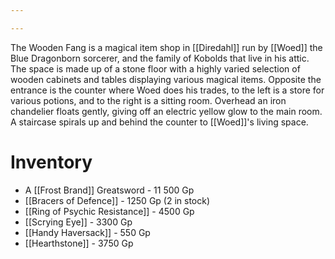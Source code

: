 ```yaml
---

---
```

The Wooden Fang is a magical item shop in [[Diredahl]] run by [[Woed]] the Blue Dragonborn sorcerer, and the family of Kobolds that live in his attic. The space is made up of a stone floor with a highly varied selection of wooden cabinets and tables displaying various magical items. Opposite the entrance is the counter where Woed does his trades, to the left is a store for various potions, and to the right is a sitting room. Overhead an iron chandelier floats gently, giving off an electric yellow glow to the main room. A staircase spirals up and behind the counter to [[Woed]]'s living space.
# Inventory
- A [[Frost Brand]] Greatsword - 11 500 Gp
- [[Bracers of Defence]] - 1250 Gp (2 in stock)
- [[Ring of Psychic Resistance]] - 4500 Gp
- [[Scrying Eye]] - 3300 Gp
- [[Handy Haversack]] - 550 Gp
- [[Hearthstone]] - 3750 Gp